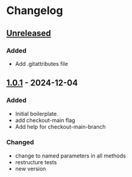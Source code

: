 # Changelog

## [Unreleased]

### Added

- Add .gitattributes file

## [1.0.1] - 2024-12-04

### Added

- Initial boilerplate.
- add checkout-main flag
- Add help for checkout-main-branch

### Changed

- change to named parameters in all methods
- restructure tests
- new version

[Unreleased]: https://github.com/inlavigo/gg_clone_dependencies/compare/1.0.1...HEAD
[1.0.1]: https://github.com/inlavigo/gg_clone_dependencies/tag/%tag
